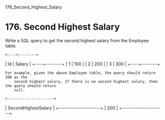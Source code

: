 176_Second_Highest_Salary
# 176. Second Highest Salary

Write a SQL query to get the second highest salary from the Employee table.

    +----+--------+
| Id | Salary |
+----+--------+
| 1  | 100    |
| 2  | 200    |
| 3  | 300    |
+----+--------+

    For example, given the above Employee table, the query should return 200 as the
        second highest salary. If there is no second highest salary, then the query should return
        null.

    +---------------------+
| SecondHighestSalary |
+---------------------+
| 200                 |
+---------------------+